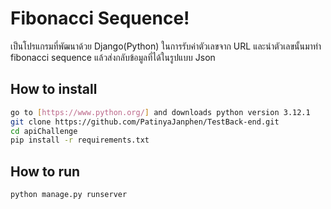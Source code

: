 # Fibonacci Sequence!

เป็นโปรแกรมที่พัฒนาด้วย Django(Python) ในการรับค่าตัวเลขจาก URL และนำตัวเลขนั้นมาทำ fibonacci sequence แล้วส่งกลับข้อมูลที่ได้ในรูปแบบ Json
 

## How to install

``` bash
go to [https://www.python.org/] and downloads python version 3.12.1
git clone https://github.com/PatinyaJanphen/TestBack-end.git
cd apiChallenge
pip install -r requirements.txt
```

## How to run
``` bash
python manage.py runserver
```

